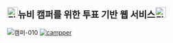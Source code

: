 ## <img src="https://raw.githubusercontent.com/Tarikul-Islam-Anik/Animated-Fluent-Emojis/master/Emojis/Travel%20and%20places/Fire.png" alt="Fire" width="25" height="25" />뉴비 캠퍼를 위한 투표 기반 웹 서비스<img src="https://raw.githubusercontent.com/Tarikul-Islam-Anik/Animated-Fluent-Emojis/master/Emojis/Travel%20and%20places/Fire.png" alt="Fire" width="25" height="25" />
![캠퍼-010](https://github.com/camping-us/.github/assets/62806067/8cf62f21-5595-4d23-8ef6-a40610939788)
[![campper](https://img.shields.io/badge/campper.site-008000?style=flat&logoColor=white)](http://campper.site)

